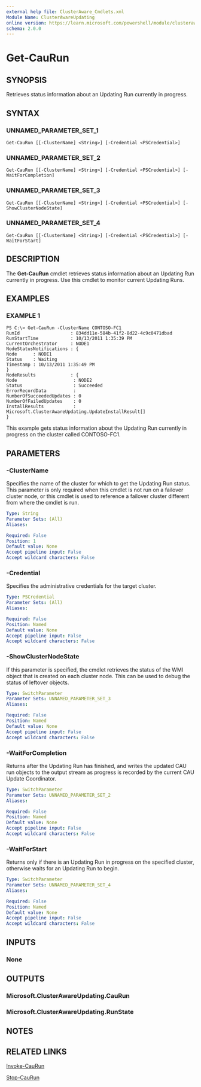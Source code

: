 ```yaml
---
external help file: ClusterAware_Cmdlets.xml
Module Name: ClusterAwareUpdating
online version: https://learn.microsoft.com/powershell/module/clusterawareupdating/get-caurun?view=windowsserver2012-ps&wt.mc_id=ps-gethelp
schema: 2.0.0
---
```


# Get-CauRun

## SYNOPSIS
Retrieves status information about an Updating Run currently in progress.

## SYNTAX

### UNNAMED_PARAMETER_SET_1
```
Get-CauRun [[-ClusterName] <String>] [-Credential <PSCredential>]
```

### UNNAMED_PARAMETER_SET_2
```
Get-CauRun [[-ClusterName] <String>] [-Credential <PSCredential>] [-WaitForCompletion]
```

### UNNAMED_PARAMETER_SET_3
```
Get-CauRun [[-ClusterName] <String>] [-Credential <PSCredential>] [-ShowClusterNodeState]
```

### UNNAMED_PARAMETER_SET_4
```
Get-CauRun [[-ClusterName] <String>] [-Credential <PSCredential>] [-WaitForStart]
```

## DESCRIPTION
The **Get-CauRun** cmdlet retrieves status information about an Updating Run currently in progress.
Use this cmdlet to monitor current Updating Runs.

## EXAMPLES

### EXAMPLE 1
```
PS C:\> Get-CauRun -ClusterName CONTOSO-FC1
RunId                   : 834dd11e-584b-41f2-8d22-4c9c0471dbad 
RunStartTime            : 10/13/2011 1:35:39 PM 
CurrentOrchestrator     : NODE1 
NodeStatusNotifications : { 
Node      : NODE1 
Status    : Waiting 
Timestamp : 10/13/2011 1:35:49 PM 
} 
NodeResults             : { 
Node                     : NODE2 
Status                   : Succeeded 
ErrorRecordData          : 
NumberOfSucceededUpdates : 0 
NumberOfFailedUpdates    : 0 
InstallResults           : Microsoft.ClusterAwareUpdating.UpdateInstallResult[] 
}
```

This example gets status information about the Updating Run currently in progress on the cluster called CONTOSO-FC1.

## PARAMETERS

### -ClusterName
Specifies the name of the cluster for which to get the Updating Run status.
This parameter is only required when this cmdlet is not run on a failover cluster node, or this cmdlet is used to reference a failover cluster different from where the cmdlet is run.

```yaml
Type: String
Parameter Sets: (All)
Aliases: 

Required: False
Position: 1
Default value: None
Accept pipeline input: False
Accept wildcard characters: False
```

### -Credential
Specifies the administrative credentials for the target cluster.

```yaml
Type: PSCredential
Parameter Sets: (All)
Aliases: 

Required: False
Position: Named
Default value: None
Accept pipeline input: False
Accept wildcard characters: False
```

### -ShowClusterNodeState
If this parameter is specified, the cmdlet retrieves the status of the WMI object that is created on each cluster node.
This can be used to debug the status of leftover objects.

```yaml
Type: SwitchParameter
Parameter Sets: UNNAMED_PARAMETER_SET_3
Aliases: 

Required: False
Position: Named
Default value: None
Accept pipeline input: False
Accept wildcard characters: False
```

### -WaitForCompletion
Returns after the Updating Run has finished, and writes the updated CAU run objects to the output stream as progress is recorded by the current CAU Update Coordinator.

```yaml
Type: SwitchParameter
Parameter Sets: UNNAMED_PARAMETER_SET_2
Aliases: 

Required: False
Position: Named
Default value: None
Accept pipeline input: False
Accept wildcard characters: False
```

### -WaitForStart
Returns only if there is an Updating Run in progress on the specified cluster, otherwise waits for an Updating Run to begin.

```yaml
Type: SwitchParameter
Parameter Sets: UNNAMED_PARAMETER_SET_4
Aliases: 

Required: False
Position: Named
Default value: None
Accept pipeline input: False
Accept wildcard characters: False
```

## INPUTS

### None

## OUTPUTS

### Microsoft.ClusterAwareUpdating.CauRun

### Microsoft.ClusterAwareUpdating.RunState

## NOTES

## RELATED LINKS

[Invoke-CauRun](./Invoke-CauRun.md)

[Stop-CauRun](./Stop-CauRun.md)

